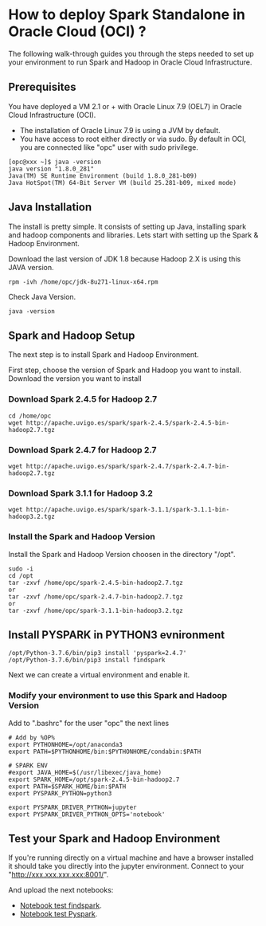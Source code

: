 # How to deploy Spark Standalone in Oracle Cloud (OCI) ?

The following walk-through guides you through the steps needed to set up your environment to run Spark and Hadoop in Oracle Cloud Infrastructure.

## Prerequisites

You have deployed a VM 2.1 or + with Oracle Linux 7.9 (OEL7) in Oracle Cloud Infrastructure (OCI).

- The installation of Oracle Linux 7.9 is using a JVM by default. 
- You have access to root either directly or via sudo. By default in OCI, you are connected like "opc" user with sudo privilege.

```console
[opc@xxx ~]$ java -version
java version "1.8.0_281"
Java(TM) SE Runtime Environment (build 1.8.0_281-b09)
Java HotSpot(TM) 64-Bit Server VM (build 25.281-b09, mixed mode)
```

## Java Installation

The install is pretty simple. It consists of setting up Java, installing spark and hadoop components and libraries. 
Lets start with setting up the Spark & Hadoop Environment.

Download the last version of JDK 1.8 because Hadoop 2.X is using this JAVA version.


```console
rpm -ivh /home/opc/jdk-8u271-linux-x64.rpm
```

Check Java Version.

```console
java -version
```

## Spark and Hadoop Setup


The next step is to install Spark and Hadoop Environment. 

First step, choose the version of Spark and Hadoop you want to install. Download the version you want to install


### Download Spark 2.4.5 for Hadoop 2.7

```console
cd /home/opc
wget http://apache.uvigo.es/spark/spark-2.4.5/spark-2.4.5-bin-hadoop2.7.tgz
```

### Download Spark 2.4.7 for Hadoop 2.7
```console
wget http://apache.uvigo.es/spark/spark-2.4.7/spark-2.4.7-bin-hadoop2.7.tgz
```

### Download Spark 3.1.1 for Hadoop 3.2

```console
wget http://apache.uvigo.es/spark/spark-3.1.1/spark-3.1.1-bin-hadoop3.2.tgz
```

### Install the Spark and Hadoop Version

Install the Spark and Hadoop Version choosen in the directory "/opt".

```console
sudo -i
cd /opt
tar -zxvf /home/opc/spark-2.4.5-bin-hadoop2.7.tgz
or 
tar -zxvf /home/opc/spark-2.4.7-bin-hadoop2.7.tgz
or
tar -zxvf /home/opc/spark-3.1.1-bin-hadoop3.2.tgz
```

## Install PYSPARK in PYTHON3 evnironment

```console
/opt/Python-3.7.6/bin/pip3 install 'pyspark=2.4.7'
/opt/Python-3.7.6/bin/pip3 install findspark
```


Next we can create a virtual environment and enable it.


### Modify your environment to use this Spark and Hadoop Version

Add to ".bashrc" for the user "opc" the next lines


```console
# Add by %OP%
export PYTHONHOME=/opt/anaconda3
export PATH=$PYTHONHOME/bin:$PYTHONHOME/condabin:$PATH

# SPARK ENV
#export JAVA_HOME=$(/usr/libexec/java_home)
export SPARK_HOME=/opt/spark-2.4.5-bin-hadoop2.7
export PATH=$SPARK_HOME/bin:$PATH
export PYSPARK_PYTHON=python3

export PYSPARK_DRIVER_PYTHON=jupyter
export PYSPARK_DRIVER_PYTHON_OPTS='notebook'
```


## Test your Spark and Hadoop Environment


If you're running directly on a virtual machine and have a browser installed it should take you directly into the jupyter environment. Connect to your "http://xxx.xxx.xxx.xxx:8001/".
  
And upload the next notebooks:

- [Notebook test findspark](https://github.com/operard/oracle-cloud-tutorial/blob/main/notebooks/Test%20PySpark.ipynb).
- [Notebook test Pyspark](https://github.com/operard/oracle-cloud-tutorial/blob/main/notebooks/Test%20PySpark.ipynb).


